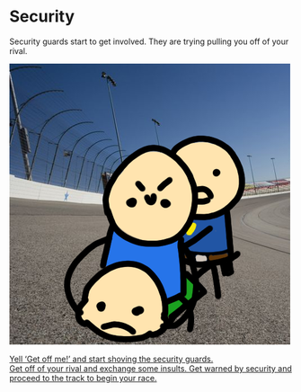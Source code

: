 # Security  
Security guards start to get involved. They are trying pulling you off of your rival.  

![sercurity.png](../pictures/sercurity.png)  

[Yell ‘Get off me!’ and start shoving the security guards.](taze-and-handcuff.md)  
[Get off of your rival and exchange some insults. Get warned by security and proceed to the track to begin your race.](get-ready.md)
